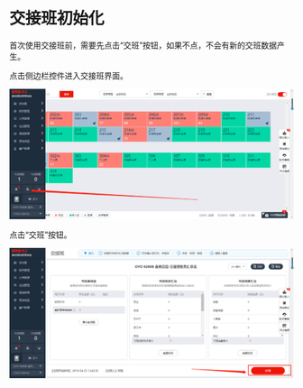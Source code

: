 # 交接班初始化

首次使用交接班前，需要先点击“交班”按钮，如果不点，不会有新的交班数据产生。

点击侧边栏控件进入交接班界面。

![](../../.gitbook/assets/image%20%28410%29.png)

点击“交班”按钮。  


![](../../.gitbook/assets/image%20%2886%29.png)



